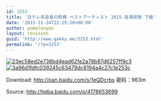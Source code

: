 ```yaml
---
id: 3253
title: '日テレ系音楽の祭典 ベストアーティスト 2015 高清视频 下载'
date: '2015-11-24T22:29:20+08:00'
author: pomelonyan
layout: revision
guid: 'http://www.gakky.me/3253.html'
permalink: '/?p=3253'
---
```


[![23ec58ed2e738bd4ead62fe2a78b87d6257ff9c3](http://www.yui-aragaki.org/wp-content/uploads/2015/11/23ec58ed2e738bd4ead62fe2a78b87d6257ff9c3.jpg)](http://www.yui-aragaki.org/wp-content/uploads/2015/11/23ec58ed2e738bd4ead62fe2a78b87d6257ff9c3.jpg)[![3a96d1fdfc039245c63479dc8194a4c27c1e253c](http://www.yui-aragaki.org/wp-content/uploads/2015/11/3a96d1fdfc039245c63479dc8194a4c27c1e253c.jpg)](http://www.yui-aragaki.org/wp-content/uploads/2015/11/3a96d1fdfc039245c63479dc8194a4c27c1e253c.jpg)

Download: <http://pan.baidu.com/s/1eQDcrbs> 密码：963m

Source: <http://tieba.baidu.com/p/4178653699>